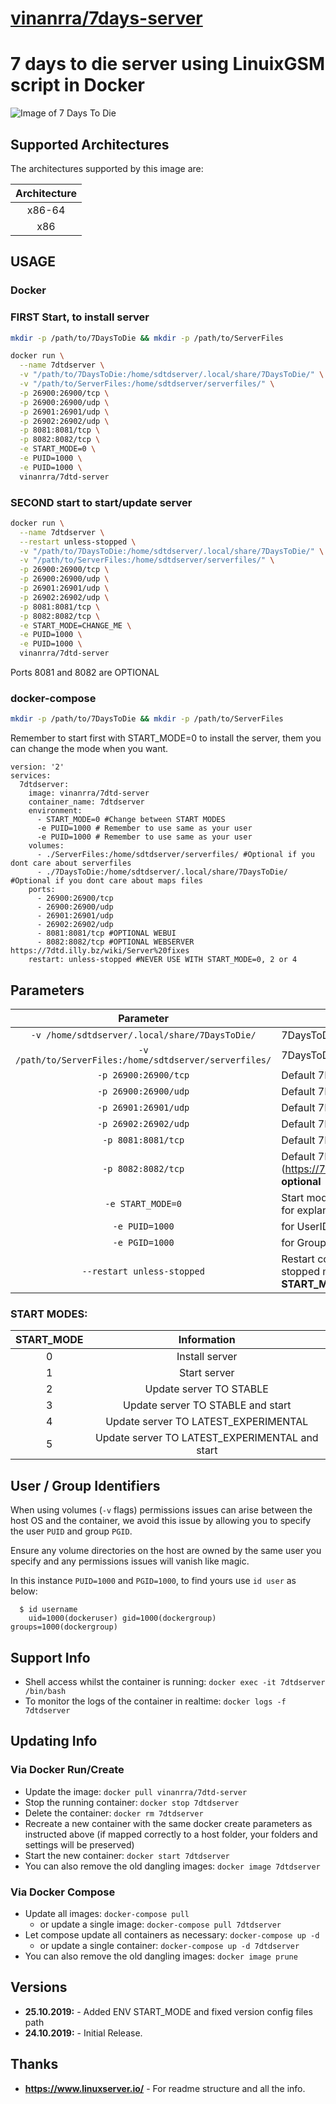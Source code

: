 # [vinanrra/7days-server](https://github.com/vinanrra/Docker-7DaysToDie)

# 7 days to die server using LinuixGSM script in Docker

![Image of 7 Days To Die](https://raw.githubusercontent.com/vinanrra/Docker-7DaysToDie/master/7dtd.png)

## Supported Architectures

The architectures supported by this image are:

| Architecture |
| :----: |
| x86-64 |
| x86 |

## USAGE

### Docker

### FIRST Start, to install server
```bash
mkdir -p /path/to/7DaysToDie && mkdir -p /path/to/ServerFiles
```

```bash
docker run \
  --name 7dtdserver \
  -v "/path/to/7DaysToDie:/home/sdtdserver/.local/share/7DaysToDie/" \
  -v "/path/to/ServerFiles:/home/sdtdserver/serverfiles/" \
  -p 26900:26900/tcp \
  -p 26900:26900/udp \
  -p 26901:26901/udp \
  -p 26902:26902/udp \
  -p 8081:8081/tcp \
  -p 8082:8082/tcp \
  -e START_MODE=0 \
  -e PUID=1000 \
  -e PUID=1000 \
  vinanrra/7dtd-server
```

### SECOND start to start/update server

```bash
docker run \
  --name 7dtdserver \
  --restart unless-stopped \
  -v "/path/to/7DaysToDie:/home/sdtdserver/.local/share/7DaysToDie/" \
  -v "/path/to/ServerFiles:/home/sdtdserver/serverfiles/" \
  -p 26900:26900/tcp \
  -p 26900:26900/udp \
  -p 26901:26901/udp \
  -p 26902:26902/udp \
  -p 8081:8081/tcp \
  -p 8082:8082/tcp \
  -e START_MODE=CHANGE_ME \
  -e PUID=1000 \
  -e PUID=1000 \
  vinanrra/7dtd-server
```

Ports 8081 and 8082 are OPTIONAL

### docker-compose

```bash
mkdir -p /path/to/7DaysToDie && mkdir -p /path/to/ServerFiles
```
Remember to start first with START_MODE=0 to install the server, them you can change the mode when you want.

```
version: '2'
services:
  7dtdserver:
    image: vinanrra/7dtd-server
    container_name: 7dtdserver
    environment:
      - START_MODE=0 #Change between START MODES
      -e PUID=1000 # Remember to use same as your user
      -e PUID=1000 # Remember to use same as your user
    volumes:
      - ./ServerFiles:/home/sdtdserver/serverfiles/ #Optional if you dont care about serverfiles
      - ./7DaysToDie:/home/sdtdserver/.local/share/7DaysToDie/ #Optional if you dont care about maps files
    ports:
      - 26900:26900/tcp
      - 26900:26900/udp
      - 26901:26901/udp
      - 26902:26902/udp
      - 8081:8081/tcp #OPTIONAL WEBUI
      - 8082:8082/tcp #OPTIONAL WEBSERVER https://7dtd.illy.bz/wiki/Server%20fixes
    restart: unless-stopped #NEVER USE WITH START_MODE=0, 2 or 4 
```

## Parameters

| Parameter | Function |
| :----: | --- |
| `-v /home/sdtdserver/.local/share/7DaysToDie/` | 7DaysToDie saves, where maps store. |
| `-v /path/to/ServerFiles:/home/sdtdserver/serverfiles/` | 7DaysToDie server config files. |
| `-p 26900:26900/tcp` | Default 7DaysToDie port **required** |
| `-p 26900:26900/udp` | Default 7DaysToDie port **required** |
| `-p 26901:26901/udp` | Default 7DaysToDie port **required** |
| `-p 26902:26902/udp` | Default 7DaysToDie port **required** |
| `-p 8081:8081/tcp` | Default 7DaysToDie port, webui **optional** |
| `-p 8082:8082/tcp` | Default 7DaysToDie port, webui (https://7dtd.illy.bz/wiki/Server%20fixes) **optional** |
| `-e START_MODE=0` | Start mode of the container - see below for explanation  **required** |
| `-e PUID=1000` | for UserID - see below for explanation |
| `-e PGID=1000` | for GroupID - see below for explanation |
| `--restart unless-stopped` | Restart container always unlesss stopped manually **NEVER USE WITH START_MODE=0, 2 or 4** |

### START MODES:

| START_MODE | Information |
| :----: | :----: |
| 0 | Install server |
| 1 | Start server |
| 2 | Update server TO STABLE |
| 3 | Update server TO STABLE and start |
| 4 | Update server TO LATEST_EXPERIMENTAL |
| 5 | Update server TO LATEST_EXPERIMENTAL and start |

## User / Group Identifiers

When using volumes (`-v` flags) permissions issues can arise between the host OS and the container, we avoid this issue by allowing you to specify the user `PUID` and group `PGID`.

Ensure any volume directories on the host are owned by the same user you specify and any permissions issues will vanish like magic.

In this instance `PUID=1000` and `PGID=1000`, to find yours use `id user` as below:

```
  $ id username
    uid=1000(dockeruser) gid=1000(dockergroup) groups=1000(dockergroup)
```

## Support Info

* Shell access whilst the container is running: `docker exec -it 7dtdserver /bin/bash`
* To monitor the logs of the container in realtime: `docker logs -f 7dtdserver`

## Updating Info

### Via Docker Run/Create
* Update the image: `docker pull vinanrra/7dtd-server`
* Stop the running container: `docker stop 7dtdserver`
* Delete the container: `docker rm 7dtdserver`
* Recreate a new container with the same docker create parameters as instructed above (if mapped correctly to a host folder, your folders and settings will be preserved)
* Start the new container: `docker start 7dtdserver`
* You can also remove the old dangling images: `docker image 7dtdserver`

### Via Docker Compose
* Update all images: `docker-compose pull`
  * or update a single image: `docker-compose pull 7dtdserver`
* Let compose update all containers as necessary: `docker-compose up -d`
  * or update a single container: `docker-compose up -d 7dtdserver`
* You can also remove the old dangling images: `docker image prune`

## Versions

* **25.10.2019:** - Added ENV START_MODE and fixed version config files path
* **24.10.2019:** - Initial Release.

## Thanks

* **https://www.linuxserver.io/** - For readme structure and all the info.

